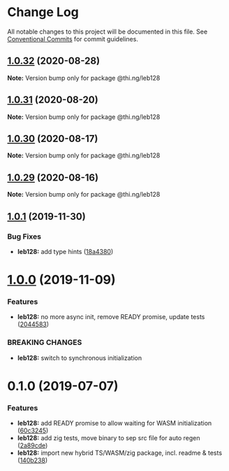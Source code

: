 # Change Log

All notable changes to this project will be documented in this file.
See [Conventional Commits](https://conventionalcommits.org) for commit guidelines.

## [1.0.32](https://github.com/thi-ng/umbrella/compare/@thi.ng/leb128@1.0.31...@thi.ng/leb128@1.0.32) (2020-08-28)

**Note:** Version bump only for package @thi.ng/leb128





## [1.0.31](https://github.com/thi-ng/umbrella/compare/@thi.ng/leb128@1.0.30...@thi.ng/leb128@1.0.31) (2020-08-20)

**Note:** Version bump only for package @thi.ng/leb128





## [1.0.30](https://github.com/thi-ng/umbrella/compare/@thi.ng/leb128@1.0.29...@thi.ng/leb128@1.0.30) (2020-08-17)

**Note:** Version bump only for package @thi.ng/leb128





## [1.0.29](https://github.com/thi-ng/umbrella/compare/@thi.ng/leb128@1.0.28...@thi.ng/leb128@1.0.29) (2020-08-16)

**Note:** Version bump only for package @thi.ng/leb128





## [1.0.1](https://github.com/thi-ng/umbrella/compare/@thi.ng/leb128@1.0.0...@thi.ng/leb128@1.0.1) (2019-11-30)

### Bug Fixes

* **leb128:** add type hints ([18a4380](https://github.com/thi-ng/umbrella/commit/18a4380336604f4a8fc890296d5c9dce5d9c0cd2))

# [1.0.0](https://github.com/thi-ng/umbrella/compare/@thi.ng/leb128@0.1.5...@thi.ng/leb128@1.0.0) (2019-11-09)

### Features

* **leb128:** no more async init, remove READY promise, update tests ([2044583](https://github.com/thi-ng/umbrella/commit/20445837f5af1891703e1c51fe8db56e69f11c86))

### BREAKING CHANGES

* **leb128:** switch to synchronous initialization

# 0.1.0 (2019-07-07)

### Features

* **leb128:** add READY promise to allow waiting for WASM initialization ([60c3245](https://github.com/thi-ng/umbrella/commit/60c3245))
* **leb128:** add zig tests, move binary to sep src file for auto regen ([2a89cde](https://github.com/thi-ng/umbrella/commit/2a89cde))
* **leb128:** import new hybrid TS/WASM/zig package, incl. readme & tests ([140b238](https://github.com/thi-ng/umbrella/commit/140b238))
